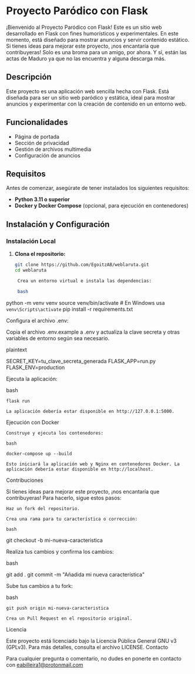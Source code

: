 # Proyecto Paródico con Flask

¡Bienvenido al Proyecto Paródico con Flask! Este es un sitio web desarrollado en Flask con fines humorísticos y experimentales. En este momento, está diseñado para mostrar anuncios y servir contenido estático. Si tienes ideas para mejorar este proyecto, ¡nos encantaría que contribuyeras! Solo es una broma para un amigo, por ahora. Y sí, están las actas de Maduro ya que no las encuentra y alguna descarga más.

## Descripción

Este proyecto es una aplicación web sencilla hecha con Flask. Está diseñada para ser un sitio web paródico y estática, ideal para mostrar anuncios y experimentar con la creación de contenido en un entorno web.

## Funcionalidades

- Página de portada
- Sección de privacidad
- Gestión de archivos multimedia
- Configuración de anuncios

## Requisitos

Antes de comenzar, asegúrate de tener instalados los siguientes requisitos:

- **Python 3.11 o superior**
- **Docker y Docker Compose** (opcional, para ejecución en contenedores)

## Instalación y Configuración

### Instalación Local

1. **Clona el repositorio:**

   ```bash
   git clone https://github.com/EgoitzAB/weblaruta.git
   cd weblaruta

    Crea un entorno virtual e instala las dependencias:

    bash

python -m venv venv
source venv/bin/activate  # En Windows usa `venv\Scripts\activate`
pip install -r requirements.txt

Configura el archivo .env:

Copia el archivo .env.example a .env y actualiza la clave secreta y otras variables de entorno según sea necesario.

plaintext

SECRET_KEY=tu_clave_secreta_generada
FLASK_APP=run.py
FLASK_ENV=production

Ejecuta la aplicación:

bash

    flask run

    La aplicación debería estar disponible en http://127.0.0.1:5000.

Ejecución con Docker

    Construye y ejecuta los contenedores:

    bash

    docker-compose up --build

    Esto iniciará la aplicación web y Nginx en contenedores Docker. La aplicación debería estar disponible en http://localhost.

Contribuciones

Si tienes ideas para mejorar este proyecto, ¡nos encantaría que contribuyeras! Para hacerlo, sigue estos pasos:

    Haz un fork del repositorio.

    Crea una rama para tu característica o corrección:

    bash

git checkout -b mi-nueva-caracteristica

Realiza tus cambios y confirma los cambios:

bash

git add .
git commit -m "Añadida mi nueva característica"

Sube tus cambios a tu fork:

bash

    git push origin mi-nueva-caracteristica

    Crea un Pull Request en el repositorio original.

Licencia

Este proyecto está licenciado bajo la Licencia Pública General GNU v3 (GPLv3). Para más detalles, consulta el archivo LICENSE.
Contacto

Para cualquier pregunta o comentario, no dudes en ponerte en contacto con eabilleira1@protonmail.com
